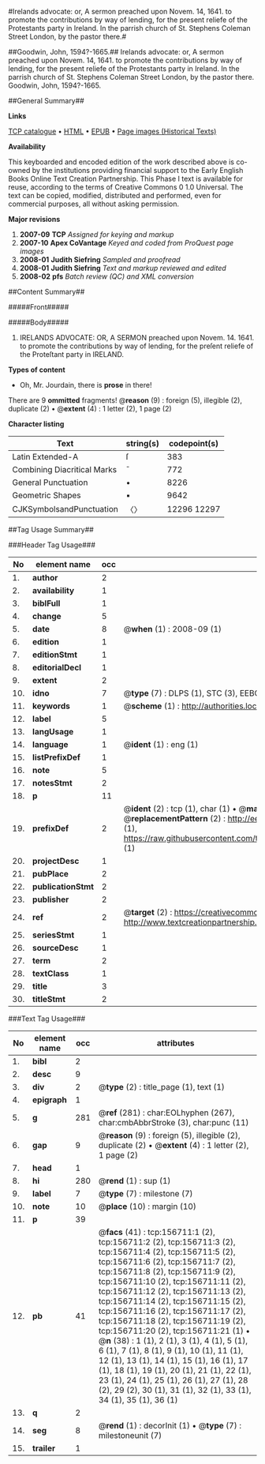 #Irelands advocate: or, A sermon preached upon Novem. 14, 1641. to promote the contributions by way of lending, for the present reliefe of the Protestants party in Ireland. In the parrish church of St. Stephens Coleman Street London, by the pastor there.#

##Goodwin, John, 1594?-1665.##
Irelands advocate: or, A sermon preached upon Novem. 14, 1641. to promote the contributions by way of lending, for the present reliefe of the Protestants party in Ireland. In the parrish church of St. Stephens Coleman Street London, by the pastor there.
Goodwin, John, 1594?-1665.

##General Summary##

**Links**

[TCP catalogue](http://www.ota.ox.ac.uk/tcp/)  • 
[HTML](http://tei.it.ox.ac.uk/tcp/Texts-HTML/free/A85/A85401.html)  • 
[EPUB](http://tei.it.ox.ac.uk/tcp/Texts-EPUB/free/A85/A85401.epub) • 
[Page images (Historical Texts)](https://data.historicaltexts.jisc.ac.uk/view?pubId=eebo-99872810e&pageId=eebo-99872810e-156711-1)

**Availability**

This keyboarded and encoded edition of the
	       work described above is co-owned by the institutions
	       providing financial support to the Early English Books
	       Online Text Creation Partnership. This Phase I text is
	       available for reuse, according to the terms of Creative
	       Commons 0 1.0 Universal. The text can be copied,
	       modified, distributed and performed, even for
	       commercial purposes, all without asking permission.

**Major revisions**

1. __2007-09__ __TCP__ *Assigned for keying and markup*
1. __2007-10__ __Apex CoVantage__ *Keyed and coded from ProQuest page images*
1. __2008-01__ __Judith Siefring__ *Sampled and proofread*
1. __2008-01__ __Judith Siefring__ *Text and markup reviewed and edited*
1. __2008-02__ __pfs__ *Batch review (QC) and XML conversion*

##Content Summary##

#####Front#####

#####Body#####

1. IRELANDS ADVOCATE: OR, A SERMON preached upon Novem. 14. 1641. to promote the contributions by way of lending, for the preſent reliefe of the Proteſtant party in IRELAND.

**Types of content**

  * Oh, Mr. Jourdain, there is **prose** in there!

There are 9 **ommitted** fragments! 
 @__reason__ (9) : foreign (5), illegible (2), duplicate (2)  •  @__extent__ (4) : 1 letter (2), 1 page (2)

**Character listing**


|Text|string(s)|codepoint(s)|
|---|---|---|
|Latin Extended-A|ſ|383|
|Combining             Diacritical Marks|̄|772|
|General Punctuation|•|8226|
|Geometric Shapes|▪|9642|
|CJKSymbolsandPunctuation|〈〉|12296 12297|

##Tag Usage Summary##

###Header Tag Usage###

|No|element name|occ|attributes|
|---|---|---|---|
|1.|__author__|2||
|2.|__availability__|1||
|3.|__biblFull__|1||
|4.|__change__|5||
|5.|__date__|8| @__when__ (1) : 2008-09 (1)|
|6.|__edition__|1||
|7.|__editionStmt__|1||
|8.|__editorialDecl__|1||
|9.|__extent__|2||
|10.|__idno__|7| @__type__ (7) : DLPS (1), STC (3), EEBO-CITATION (1), PROQUEST (1), VID (1)|
|11.|__keywords__|1| @__scheme__ (1) : http://authorities.loc.gov/ (1)|
|12.|__label__|5||
|13.|__langUsage__|1||
|14.|__language__|1| @__ident__ (1) : eng (1)|
|15.|__listPrefixDef__|1||
|16.|__note__|5||
|17.|__notesStmt__|2||
|18.|__p__|11||
|19.|__prefixDef__|2| @__ident__ (2) : tcp (1), char (1)  •  @__matchPattern__ (2) : ([0-9\-]+):([0-9IVX]+) (1), (.+) (1)  •  @__replacementPattern__ (2) : http://eebo.chadwyck.com/downloadtiff?vid=$1&page=$2 (1), https://raw.githubusercontent.com/textcreationpartnership/Texts/master/tcpchars.xml#$1 (1)|
|20.|__projectDesc__|1||
|21.|__pubPlace__|2||
|22.|__publicationStmt__|2||
|23.|__publisher__|2||
|24.|__ref__|2| @__target__ (2) : https://creativecommons.org/publicdomain/zero/1.0/ (1), http://www.textcreationpartnership.org/docs/. (1)|
|25.|__seriesStmt__|1||
|26.|__sourceDesc__|1||
|27.|__term__|2||
|28.|__textClass__|1||
|29.|__title__|3||
|30.|__titleStmt__|2||


###Text Tag Usage###

|No|element name|occ|attributes|
|---|---|---|---|
|1.|__bibl__|2||
|2.|__desc__|9||
|3.|__div__|2| @__type__ (2) : title_page (1), text (1)|
|4.|__epigraph__|1||
|5.|__g__|281| @__ref__ (281) : char:EOLhyphen (267), char:cmbAbbrStroke (3), char:punc (11)|
|6.|__gap__|9| @__reason__ (9) : foreign (5), illegible (2), duplicate (2)  •  @__extent__ (4) : 1 letter (2), 1 page (2)|
|7.|__head__|1||
|8.|__hi__|280| @__rend__ (1) : sup (1)|
|9.|__label__|7| @__type__ (7) : milestone (7)|
|10.|__note__|10| @__place__ (10) : margin (10)|
|11.|__p__|39||
|12.|__pb__|41| @__facs__ (41) : tcp:156711:1 (2), tcp:156711:2 (2), tcp:156711:3 (2), tcp:156711:4 (2), tcp:156711:5 (2), tcp:156711:6 (2), tcp:156711:7 (2), tcp:156711:8 (2), tcp:156711:9 (2), tcp:156711:10 (2), tcp:156711:11 (2), tcp:156711:12 (2), tcp:156711:13 (2), tcp:156711:14 (2), tcp:156711:15 (2), tcp:156711:16 (2), tcp:156711:17 (2), tcp:156711:18 (2), tcp:156711:19 (2), tcp:156711:20 (2), tcp:156711:21 (1)  •  @__n__ (38) : 1 (1), 2 (1), 3 (1), 4 (1), 5 (1), 6 (1), 7 (1), 8 (1), 9 (1), 10 (1), 11 (1), 12 (1), 13 (1), 14 (1), 15 (1), 16 (1), 17 (1), 18 (1), 19 (1), 20 (1), 21 (1), 22 (1), 23 (1), 24 (1), 25 (1), 26 (1), 27 (1), 28 (2), 29 (2), 30 (1), 31 (1), 32 (1), 33 (1), 34 (1), 35 (1), 36 (1)|
|13.|__q__|2||
|14.|__seg__|8| @__rend__ (1) : decorInit (1)  •  @__type__ (7) : milestoneunit (7)|
|15.|__trailer__|1||
